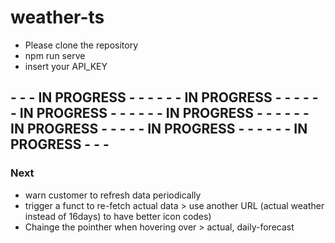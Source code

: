 # weather-ts

- Please clone the repository
- npm run serve
- insert your API_KEY

##    -  -  -   IN PROGRESS  -   -   -            -  -  -   IN PROGRESS  -   -   -            -  -  -   IN PROGRESS  -   -   -    -  -  -   IN PROGRESS  -   -   -    -  -  -   IN PROGRESS  -   -   -    -  -   IN PROGRESS  -   -   -    -  -  -   IN PROGRESS  -   -   -

### Next

- warn customer to refresh data periodically
- trigger a funct to re-fetch actual data > use another URL (actual weather instead of 16days) to have better icon codes)
- Chainge the pointher when hovering over > actual, daily-forecast
